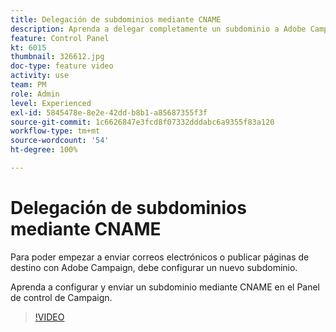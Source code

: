 ```yaml
---
title: Delegación de subdominios mediante CNAME
description: Aprenda a delegar completamente un subdominio a Adobe Campaign.
feature: Control Panel
kt: 6015
thumbnail: 326612.jpg
doc-type: feature video
activity: use
team: PM
role: Admin
level: Experienced
exl-id: 5845478e-8e2e-42dd-b8b1-a85687355f3f
source-git-commit: 1c6626847e3fcd8f07332dddabc6a9355f83a120
workflow-type: tm+mt
source-wordcount: '54'
ht-degree: 100%

---
```


# Delegación de subdominios mediante CNAME

Para poder empezar a enviar correos electrónicos o publicar páginas de destino con Adobe Campaign, debe configurar un nuevo subdominio.

Aprenda a configurar y enviar un subdominio mediante CNAME en el Panel de control de Campaign.

>[!VIDEO](https://video.tv.adobe.com/v/326612?quality=12)
